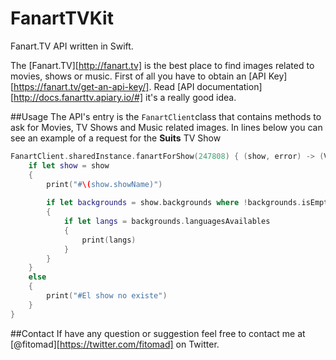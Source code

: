 # FanartTVKit
Fanart.TV API written in Swift.

The [Fanart.TV][http://fanart.tv] is the best place to find images related to movies, shows or music. First of all you have to obtain an [API Key][https://fanart.tv/get-an-api-key/]. Read [API documentation][http://docs.fanarttv.apiary.io/#] it's a really good idea.

##Usage
The API's entry is the `FanartClient`class that contains methods to ask for Movies, TV Shows and Music related images. In lines below you can see an example of a request for the **Suits** TV Show

```swift
FanartClient.sharedInstance.fanartForShow(247808) { (show, error) -> (Void) in
    if let show = show
    {
        print("#\(show.showName)")
                
        if let backgrounds = show.backgrounds where !backgrounds.isEmpty
        {
            if let langs = backgrounds.languagesAvailables
            {
                print(langs)
            }
        }
    }
    else
    {
        print("#El show no existe")
    }
}
```

##Contact
If have any question or suggestion feel free to contact me at [@fitomad][https://twitter.com/fitomad] on Twitter.
